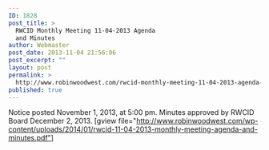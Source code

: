 ```yaml
---
ID: 1828
post_title: >
  RWCID Monthly Meeting 11-04-2013 Agenda
  and Minutes
author: Webmaster
post_date: 2013-11-04 21:56:06
post_excerpt: ""
layout: post
permalink: >
  http://www.robinwoodwest.com/rwcid-monthly-meeting-11-04-2013-agenda-and-minutes/
published: true
---
```

Notice posted November 1, 2013, at 5:00 pm.
Minutes approved by RWCID Board December 2, 2013.
[gview file="http://www.robinwoodwest.com/wp-content/uploads/2014/01/rwcid-11-04-2013-monthly-meeting-agenda-and-minutes.pdf"]